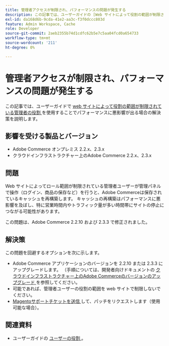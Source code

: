 ```yaml
---
title: 管理者アクセスが制限され、パフォーマンスの問題が発生する
description: この記事では、ユーザーガイドの [Web サイトによって役割の範囲が制限されている管理者の役割 ] （https://experienceleague.adobe.com/en/docs/commerce-admin/systems/user-accounts/permissions-user-roles#step-2assign-resources）を使用することでパフォーマンスに悪影響が出た場合の解決策について説明します。
exl-id: da168d6b-9cda-41e2-aa3c-f3f0dccc803d
feature: Admin Workspace, Cache
role: Developer
source-git-commit: 2aeb2355b74d1cdfc62b5e7c5aa04fcd0a654733
workflow-type: tm+mt
source-wordcount: '211'
ht-degree: 0%

---
```


# 管理者アクセスが制限され、パフォーマンスの問題が発生する

この記事では、ユーザーガイドで [web サイトによって役割の範囲が制限されている管理者の役割 ](https://experienceleague.adobe.com/en/docs/commerce-admin/systems/user-accounts/permissions-user-roles#step-2assign-resources) を使用することでパフォーマンスに悪影響が出る場合の解決策を説明します。

## 影響を受ける製品とバージョン

* Adobe Commerce オンプレミス 2.2.x、2.3.x
* クラウドインフラストラクチャー上のAdobe Commerce 2.2.x、2.3.x

## 問題

Web サイトによってロール範囲が制限されている管理者ユーザーが管理パネルで操作（ログイン、商品の保存など）を行うと、Adobe Commerceは保存されているキャッシュを再構築します。 キャッシュの再構築はパフォーマンスに悪影響を及ぼし、特に営業時間内やトラフィック量が多い時間帯にサイトの停止につながる可能性があります。

この問題は、Adobe Commerce 2.2.10 および 2.3.3 で修正されました。

## 解決策

この問題を回避するオプションを次に示します。

* Adobe Commerce アプリケーションのバージョンを 2.2.10 または 2.3.3 にアップグレードします。 （手順については、開発者向けドキュメントの [ クラウドインフラストラクチャー上のAdobe Commerceのバージョンのアップグレード ](https://experienceleague.adobe.com/en/docs/commerce-cloud-service/user-guide/develop/upgrade/commerce-version) を参照してください。
* 可能であれば、管理者ユーザーの役割の範囲を web サイトで制限しないでください。
* [Magentoサポートチケットを送信 ](/help/help-center-guide/help-center/magento-help-center-user-guide.md#submit-ticket) して、パッチをリクエストします（使用可能な場合）。

## 関連資料

* ユーザーガイドの [ ユーザーの役割 ](https://experienceleague.adobe.com/en/docs/commerce-admin/systems/user-accounts/permissions-user-roles)。

